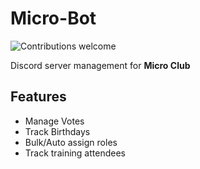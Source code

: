 # Micro-Bot
![Contributions welcome](https://img.shields.io/badge/contributions-welcome-orange.svg)


Discord server management for **Micro Club** 

## Features
- Manage Votes
- Track Birthdays
- Bulk/Auto assign roles
- Track training attendees
